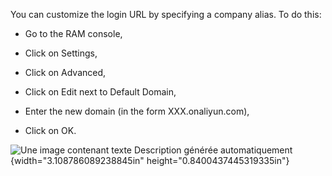 You can customize the login URL by specifying a company alias. To do
this:

-   Go to the RAM console,

-   Click on Settings,

-   Click on Advanced,

-   Click on Edit next to Default Domain,

-   Enter the new domain (in the form XXX.onaliyun.com),

-   Click on OK.

![Une image contenant texte Description générée
automatiquement](./media/image13.png){width="3.108786089238845in"
height="0.8400437445319335in"}
